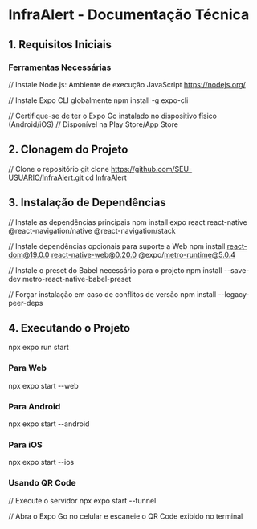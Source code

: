 # InfraAlert - Documentação Técnica

## 1. Requisitos Iniciais

### Ferramentas Necessárias
// Instale Node.js: Ambiente de execução JavaScript
https://nodejs.org/

// Instale Expo CLI globalmente
npm install -g expo-cli

// Certifique-se de ter o Expo Go instalado no dispositivo físico (Android/iOS)
// Disponível na Play Store/App Store

## 2. Clonagem do Projeto

// Clone o repositório
git clone https://github.com/SEU-USUARIO/InfraAlert.git
cd InfraAlert

## 3. Instalação de Dependências

// Instale as dependências principais
npm install expo react react-native @react-navigation/native @react-navigation/stack

// Instale dependências opcionais para suporte a Web
npm install react-dom@19.0.0 react-native-web@0.20.0 @expo/metro-runtime@5.0.4

// Instale o preset do Babel necessário para o projeto
npm install --save-dev metro-react-native-babel-preset

// Forçar instalação em caso de conflitos de versão
npm install --legacy-peer-deps

## 4. Executando o Projeto

npx expo run start

### Para Web
npx expo start --web

### Para Android
npx expo start --android

### Para iOS
npx expo start --ios

### Usando QR Code
// Execute o servidor
npx expo start --tunnel

// Abra o Expo Go no celular e escaneie o QR Code exibido no terminal